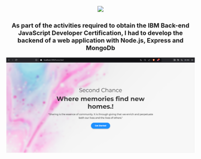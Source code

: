 <p align="center">
  <a href="https://github.com/DenverCoder1/readme-typing-svg"><img src="https://readme-typing-svg.herokuapp.com?font=Time+New+Roman&color=cyan&size=25&center=true&vCenter=true&width=600&height=100&lines=Second+Chance;++;NodeJS+ - +Express+ + +MongoDB;Me+gusta+la+Inteligencia+Artificial;La+vision+por+computadora;Y+crear+proyectos+open+source."></a>
</p>
<h3 align="center"><b>As part of the activities required to obtain the IBM Back-end JavaScript Developer Certification, I had to develop the backend of a web application with Node.js, Express and MongoDb</b></h3>
<!--  -->

![VISION E INTELIGENCIA ARTIFICIAL](https://github.com/alejandro99apple/backend-nodejs-capstone/blob/main/landing%20page.png)


